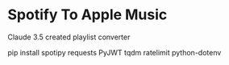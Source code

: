 # Spotify To Apple Music
 Claude 3.5 created playlist converter

pip install spotipy requests PyJWT tqdm ratelimit python-dotenv

